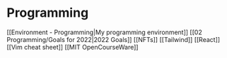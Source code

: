 # Programming
[[Environment - Programming|My programming environment]]
[[02 Programming/Goals for 2022|2022 Goals]]
[[NFTs]]
[[Tailwind]]
[[React]]
[[Vim cheat sheet]]
[[MIT OpenCourseWare]]